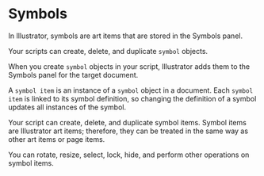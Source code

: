 # Symbols

In Illustrator, symbols are art items that are stored in the Symbols panel.

Your scripts can create, delete, and duplicate `symbol` objects.

When you create `symbol` objects in your script, Illustrator adds them to the Symbols panel for the target document.

A `symbol item` is an instance of a `symbol` object in a document. Each `symbol item` is linked to its symbol definition, so changing the definition of a symbol updates all instances of the symbol.

Your script can create, delete, and duplicate symbol items. Symbol items are Illustrator art items; therefore, they can be treated in the same way as other art items or page items.

You can rotate, resize, select, lock, hide, and perform other operations on symbol items.
